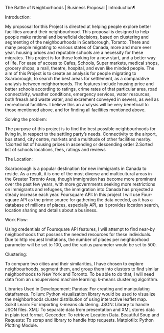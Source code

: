 The Battle of Neighborhoods | Business Proposal | Introduction¶

Introduction:

My propsosal for this Project is directed at  helping people explore better facilities around their neighbourhood. This proposal is designed to help people make rational and beneficial decisions, based on clustering and segmenting of the neighbourhoods in Scarborough, Toranto.
There and many people migrating to various states of Canada, more and more ever year. housing prices and reputable schools are a necessity for these migrates. This project is for those looking for a new start, and a better way of life. For ease of access to Cafes, Schools, Super markets, medical shops, grocery shops, a mall, theatre, hospital, and even like minded people.
The aim of this Project is to create an analysis for people migrating to Scarborough, to search the best areas for settlement, as a comparative analysis between neighborhoods. The features include housing price and better schools according to ratings, crime rates of that particular area, road connectivity, weather conditions, emergency services, water resources, both freash and waste water, and excrement conveyed in sewers, as well as recreational facilities. I believe this an analysis will be very beneficial to those mentioned above, and for finding all facilities mentioned above. 

Solving the problem:

The purpose of this project is to find the best possible neighbourhoods for living in, in respect to the settling party’s needs. Connectivity to the airport, bus stand, city centre, markets and a multitude of other facilities nearby.
1.Sorted list of housing prices in ascending or descending order
 2.Sorted list of schools locations, fees, ratings and reviews

The Location:

Scarborough is a popular destination for new immigrants in Canada to reside. As a result, it is one of the most diverse and multicultural areas in the Greater Toronto Area, though immigration has become more prominent over the past few years, with more governments seeking more restrictions on immigrants and refugees, the immigration into Canada has projected a steady increase each year.
Foursquare API:
In this project I will use Four-square API as the prime source for gathering the data needed, as it has a database of millions of places, especially API, as it provides location search, location sharing and details about a business.

Work Flow:

Using credentials of Foursquare API features, I will attempt to find near-by neighborhoods that possess the needed resources for these individuals. Due to http request limitations, the number of places per neighborhood parameter  will be set to 100, and the radius parameter would be set to 500.

Clustering:

To compare two cities and their similarities, I have chosen to explore neighbourhoods, segment them, and group them into clusters to find similar neighborhoods to New York and Toronto. To be able to do that, I will need data from an unsupervised machine learning: k-means clustering algorithm.

Libraries Used in Developement:
Pandas: For creating and manipulating dataframes.
Folium: Python visualization library would be used to visualize the neighborhoods cluster distribution of using interactive leaflet map.
Scikit Learn: For importing k-means clustering.
JSON: Library to handle JSON files.
XML: To separate data from presentation and XML stores data in plain text format.
Geocoder: To retrieve Location Data.
Beautiful Soup and Requests: To scrap and library to handle http requests.
Matplotlib: Python Plotting Module.
